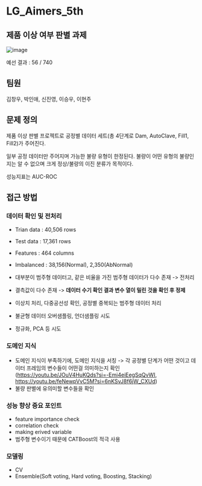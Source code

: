 # LG_Aimers_5th
## 제품 이상 여부 판별 과제

![image](https://github.com/user-attachments/assets/47878eb6-db5b-40dc-8682-6d6223f92473)

예선 결과 : 56 / 740

## 팀원

김창우, 박인애, 신진영, 이승우, 이현주

## 문제 정의

제품 이상 판별 프로젝트로 공정별 데이터 세트(총 4단계로 Dam, AutoClave, Fill1, Fill2)가 주어진다.

일부 공정 데이터만 주어지며 가능한 불량 유형이 한정된다. 불량이 어떤 유형의 불량인지는 알 수 없으며 크게 정상/불량의 이진 분류가 목적이다.

성능지표는 AUC-ROC

## 접근 방법

### 데이터 확인 및 전처리

- Trian data : 40,506 rows
- Test data : 17,361 rows
- Features : 464 columns

- Imbalanced : 38,156(Normal), 2,350(AbNormal)

- 대부분이 범주형 데이터고, 같은 비율을 가진 범주형 데이터가 다수 존재 -> 전처리
- 결측값이 다수 존재 -> **데이터 수기 확인 결과 변수 열이 밀린 것을 확인 후 정제**
- 이상치 처리, 다중공선성 확인, 공정별 중복되는 범주형 데이터 처리
- 불균형 데이터 오버샘플링, 언더샘플링 시도
- 정규화, PCA 등 시도

### 도메인 지식

- 도메인 지식이 부족하기에, 도메인 지식을 서칭 -> 각 공정별 단계가 어떤 것이고 데이터 프레임의 변수들이 어떤걸 의미하는지 확인 (https://youtu.be/JOuV4HuKQds?si=-Emi4eiEegSqQvWI, https://youtu.be/feNewpVvC5M?si=6nKSvJ8f6jW_CXUd)
- 불량 판별에 유의미할 변수들을 확인

### 성능 향상 중요 포인트

- feature importance check
- correlation check
- making erived variable
- 범주형 변수이기 때문에 CATBoost의 적극 사용

### 모델링

- CV
- Ensemble(Soft voting, Hard voting, Boosting, Stacking)

